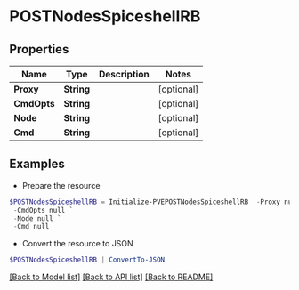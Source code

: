 # POSTNodesSpiceshellRB
## Properties

Name | Type | Description | Notes
------------ | ------------- | ------------- | -------------
**Proxy** | **String** |  | [optional] 
**CmdOpts** | **String** |  | [optional] 
**Node** | **String** |  | [optional] 
**Cmd** | **String** |  | [optional] 

## Examples

- Prepare the resource
```powershell
$POSTNodesSpiceshellRB = Initialize-PVEPOSTNodesSpiceshellRB  -Proxy null `
 -CmdOpts null `
 -Node null `
 -Cmd null
```

- Convert the resource to JSON
```powershell
$POSTNodesSpiceshellRB | ConvertTo-JSON
```

[[Back to Model list]](../README.md#documentation-for-models) [[Back to API list]](../README.md#documentation-for-api-endpoints) [[Back to README]](../README.md)

